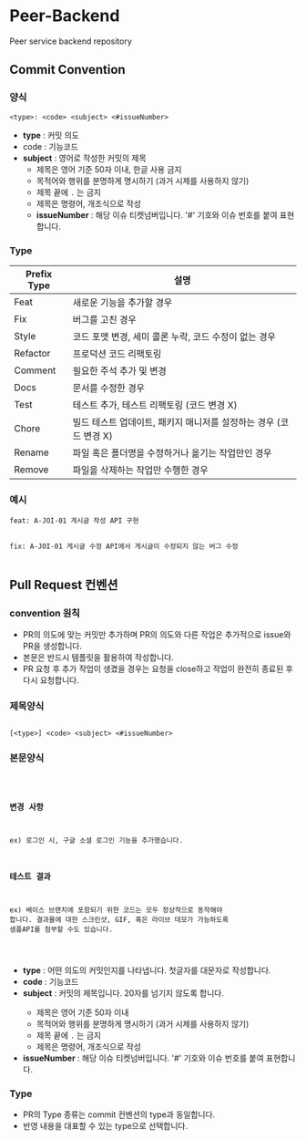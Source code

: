 # Peer-Backend
Peer service backend repository


<h2>Commit Convention</h2>
<h3>양식</h3>
<pre><code>&lt;type&gt;: &lt;code&gt; &lt;subject&gt; &lt;#issueNumber&gt;
</code></pre>
<ul>
<li><strong>type</strong> : 커밋 의도</li>
<li>code : 기능코드</li>
<li><strong>subject</strong> : 영어로 작성한 커밋의 제목
<ul>
<li>제목은 영어 기준 50자 이내, 한글 사용 금지</li>
<li>목적어와 행위를 분명하게 명시하기 (과거 시제를 사용하지 않기)</li>
<li>제목 끝에 <code>.</code> 는 금지</li>
<li>제목은 명령어, 개조식으로 작성</li>
<li><strong>issueNumber</strong> : 해당 이슈 티켓넘버입니다. '#' 기호와 이슈 번호를 붙여 표현합니다.</li>
</ul>
</li>
</ul>
<h3>Type</h3>


Prefix Type | 설명
-- | --
Feat | 새로운 기능을 추가할 경우
Fix | 버그를 고친 경우
Style | 코드 포맷 변경, 세미 콜론 누락, 코드 수정이 없는 경우
Refactor | 프로덕션 코드 리팩토링
Comment | 필요한 주석 추가 및 변경
Docs | 문서를 수정한 경우
Test | 테스트 추가, 테스트 리팩토링 (코드 변경 X)
Chore | 빌드 테스트 업데이트, 패키지 매니저를 설정하는 경우 (코드 변경 X)
Rename | 파일 혹은 폴더명을 수정하거나 옮기는 작업만인 경우
Remove | 파일을 삭제하는 작업만 수행한 경우


<h3>예시</h3>
<pre><code>feat: A-JOI-01 게시글 작성 API 구현

fix: A-JOI-01 게시글 수정 API에서 게시글이 수정되지 않는 버그 수정
</code></pre>
<h2>Pull Request 컨벤션</h2>
<h3>convention 원칙</h3>
<ul>
<li>PR의 의도에 맞는 커밋만 추가하며 PR의 의도와 다른 작업은 추가적으로 issue와 PR을 생성합니다.</li>
<li>본문은 반드시 템플릿을 활용하여 작성합니다.</li>
<li>PR 요청 후 추가 작업이 생겼을 경우는 요청을 close하고 작업이 완전히 종료된 후 다시 요청합니다.</li>
</ul>
<h3>제목양식</h3>
<pre><code>
[&lt;type&gt;] &lt;code&gt; &lt;subject&gt; &lt;#issueNumber&gt;
</code></pre>
<h3>본문양식</h3>
<pre><code>

### 변경 사항
ex) 로그인 시, 구글 소셜 로그인 기능을 추가했습니다.

### 테스트 결과
ex) 베이스 브랜치에 포함되기 위한 코드는 모두 정상적으로 동작해야 합니다. 결과물에 대한 스크린샷, GIF, 혹은 라이브 데모가 가능하도록 샘플API를 첨부할 수도 있습니다.

</code></pre>
<ul>
<li><strong>type</strong> : 어떤 의도의 커밋인지를 나타냅니다. 첫글자를 대문자로 작성합니다.</li>
<li><strong>code</strong> : 기능코드</li>
<li><strong>subject</strong> : 커밋의 제목입니다. 20자를 넘기지 않도록 합니다.</li>
<ul>
<li>제목은 영어 기준 50자 이내</li>
<li>목적어와 행위를 분명하게 명시하기 (과거 시제를 사용하지 않기)</li>
<li>제목 끝에 <code>.</code> 는 금지</li>
<li>제목은 명령어, 개조식으로 작성</li>
</ul>
<li><strong>issueNumber</strong> : 해당 이슈 티켓넘버입니다. '#' 기호와 이슈 번호를 붙여 표현합니다.</li>
</li>
</ul>
<h3>Type</h3>
<ul>
<li>PR의 Type 종류는 commit 컨벤션의 type과 동일합니다.</li>
<li>반영 내용을 대표할 수 있는 type으로 선택합니다.</li>
</ul>

